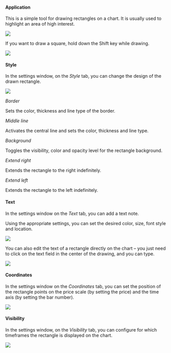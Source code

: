 #### Application

This is a simple tool for drawing rectangles on a chart. It is usually used to highlight an area of high interest.

![](https://s3.amazonaws.com/cdn.freshdesk.com/data/helpdesk/attachments/production/43525423761/original/fsayA34w1I7CTwOnmlGPIGnPFkPoicC4kw.png?1732532542)

If you want to draw a square, hold down the Shift key while drawing.

![](https://s3.amazonaws.com/cdn.freshdesk.com/data/helpdesk/attachments/production/43525426850/original/c4OtVEChzx4kPufb0PBEjXpvkboSZXHT3g.gif?1732533162)

#### Style

In the settings window, on the _Style_ tab, you can change the design of the drawn rectangle.

![](https://s3.amazonaws.com/cdn.freshdesk.com/data/helpdesk/attachments/production/43531714894/original/ElfEeOHVMTpyfnX1p2gVM9ih6i68LU_xeQ.png?1735316159)

_Border_

Sets the color, thickness and line type of the border.

_Middle line_

Activates the central line and sets the color, thickness and line type.

_Background_

Toggles the visibility, color and opacity level for the rectangle background.

_Extend right_

Extends the rectangle to the right indefinitely.

_Extend left_

Extends the rectangle to the left indefinitely.

#### Text

In the settings window on the _Text_ tab, you can add a text note.

Using the appropriate settings, you can set the desired color, size, font style and location.

![](https://s3.amazonaws.com/cdn.freshdesk.com/data/helpdesk/attachments/production/43525427013/original/7cIIUHLitEpQNvi5QBRJN0sKK-Hv52OSyQ.png?1732533205)

You can also edit the text of a rectangle directly on the chart – you just need to click on the text field in the center of the drawing, and you can type.

![](https://s3.amazonaws.com/cdn.freshdesk.com/data/helpdesk/attachments/production/43525427369/original/J9hh5l5CRAq6v7dMTcoBzFTKn1VojZJiYQ.gif?1732533302)

#### Coordinates

In the settings window on the _Coordinates_ tab, you can set the position of the rectangle points on the price scale (by setting the price) and the time axis (by setting the bar number).

![](https://s3.amazonaws.com/cdn.freshdesk.com/data/helpdesk/attachments/production/43525427483/original/w3OtnepMI8SF9a3UeEqsgguJSWVYKY9PKw.png?1732533334)

#### Visibility

In the settings window, on the _Visibility_ tab, you can configure for which timeframes the rectangle is displayed on the chart.

![](https://s3.amazonaws.com/cdn.freshdesk.com/data/helpdesk/attachments/production/43525427529/original/GZw568u2cRy94TDNU_W1geDHRlSKuXDdSA.png?1732533348)